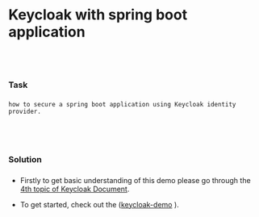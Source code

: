 Keycloak with spring boot application
=====================================

<br><h3>Task<h3> 
----------------

	how to secure a spring boot application using Keycloak identity provider.
 
 
<br><h3>Solution<h3> 
-----------------

- Firstly to get basic understanding of this demo please go through the <a target = "_blank" href="https://docs.google.com/document/d/1p2CvWO3SW7n-37SEJqIbeyJVK1A0KTcUWoab8lXmpcY/edit#heading=h.x3ezebql38vw">4th topic of  Keycloak Document</a>.


- To get started, check out the (<a target = "_blank" href="https://github.com/pradipinexture/keycloak-with-spring-boot/tree/main/1.%20Keycloak%20With%20Spring%20Boot/keycloak-demo">keycloak-demo</a> ).
